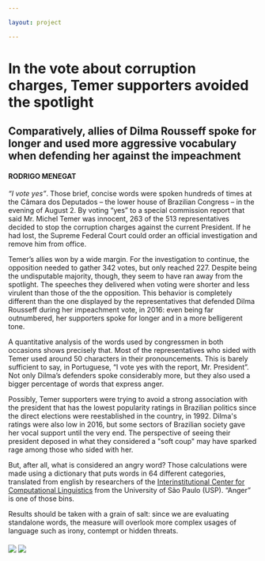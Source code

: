 ```yaml
---

layout: project

---
```


# In the vote about corruption charges, Temer supporters avoided the spotlight
## Comparatively, allies of Dilma Rousseff spoke for longer and used more aggressive vocabulary when defending her against the impeachment

#### RODRIGO MENEGAT

*“I vote yes”*. Those brief, concise words were spoken hundreds of times at the Câmara dos Deputados – the lower house of Brazilian Congress – in the evening of August 2. By voting “yes” to a special commission report that said Mr. Michel Temer was innocent, 263 of the 513 representatives decided to stop the corruption charges against the current President. If he had lost, the Supreme Federal Court could order an official investigation and remove him from office.

Temer’s allies won by a wide margin. For the investigation to continue, the opposition needed to gather 342 votes, but only reached 227. Despite being the undisputable majority, though, they seem to have ran away from the spotlight. The speeches they delivered when voting were shorter and less virulent than those of the the opposition. This behavior is completely different than the one displayed by the representatives that defended Dilma Rousseff during her impeachment vote, in 2016: even being far outnumbered, her supporters spoke for longer and in a more belligerent tone.

A quantitative analysis of the words used by congressmen in both occasions shows precisely that. Most of the representatives who sided with Temer used around 50 characters in their pronouncements. This is barely sufficient to say, in Portuguese, “I vote yes with the report, Mr. President”. Not only Dilma’s defenders spoke considerably more, but they also used a bigger percentage of words that express anger. 

Possibly, Temer supporters were trying to avoid a strong association with the president that has the lowest popularity ratings in Brazilian politics since the direct elections were reestablished in the country, in 1992. Dilma's ratings were also low in 2016, but some sectors of Brazilian society gave her vocal support until the very end. The perspective of seeing their president deposed in what they considered a "soft coup" may have sparked rage among those who sided with her.

But, after all, what is considered an angry word? Those calculations were made using a dictionary that puts words in 64 different categories, translated from english by researchers of the [Interinstitutional Center for Computational Linguistics]( http://www.nilc.icmc.usp.br/nilc/index.php/) from the University of São Paulo (USP). “Anger” is one of those bins.

Results should be taken with a grain of salt: since we are evaluating standalone words, the measure will overlook more complex usages of language such as irony, contempt or hidden threats.

<img style="float: middle;" src="party_case_sized.png" align="middle">

<img src="violin-length.png" align="middle">


